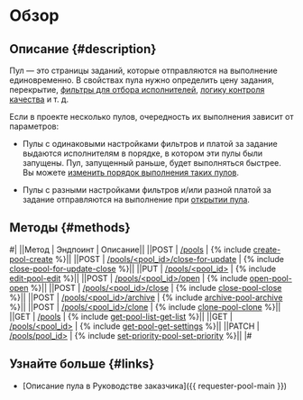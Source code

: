 # Обзор

## Описание {#description}

Пул — это страницы заданий, которые отправляются на выполнение единовременно. В свойствах пула
 нужно определить цену задания, перекрытие, [фильтры для отбора исполнителей](filters.md), [логику контроля качества](quality_control.md)
 и т. д.

Если в проекте несколько пулов, очередность их выполнения зависит от параметров:

- Пулы с одинаковыми настройками фильтров и платой за задание выдаются исполнителям в порядке, в котором эти пулы были запущены. Пул, запущенный раньше, будет выполняться быстрее. Вы можете [изменить порядок выполнения таких пулов](create-pool.md#priority).

- Пулы с разными настройками фильтров и/или разной платой за задание отправляются на выполнение при [открытии пула](open-pool.md).

## Методы {#methods}

#|
||Метод | Эндпоинт | Описание||
||POST | [/pools](create-pool.md) | {% include [create-pool-create](../_includes/concepts/create-pool/id-create-pool/create.md) %}||
||POST | [/pools/<pool_id>/close-for-update](close-pool-for-update.md) | {% include [close-pool-for-update-close](../_includes/concepts/close-pool-for-update/id-close-pool-for-update/close.md) %}||
||PUT | [/pools/<pool_id>](edit-pool.md) | {% include [edit-pool-edit](../_includes/concepts/edit-pool/id-edit-pool/edit.md) %}||
||POST | [/pools/<pool_id>/open](open-pool.md) | {% include [open-pool-open](../_includes/concepts/open-pool/id-open-pool/open.md) %}||
||POST | [/pools/<pool_id>/close](close-pool.md) | {% include [close-pool-close](../_includes/concepts/close-pool/id-close-pool/close.md) %}||
||POST | [/pools/<pool_id>/archive](archive-pool.md) | {% include [archive-pool-archive](../_includes/concepts/archive-pool/id-archive-pool/archive.md) %}||
||POST | [/pools/<pool_id>/clone](clone-pool.md) | {% include [clone-pool-clone](../_includes/concepts/clone-pool/id-clone-pool/clone.md) %}||
||GET | [/pools](get-pool-list.md) | {% include [get-pool-list-get-list](../_includes/concepts/get-pool-list/id-get-pool-list/get-list.md) %}||
||GET | [/pools/<pool_id>](get-pool.md) | {% include [get-pool-get-settings](../_includes/concepts/get-pool/id-get-pool/get-settings.md) %}||
||PATCH | [/pools/pool_id>](set-priority-pool.md) | {% include [set-priority-pool-set-priority](../_includes/concepts/set-priority-pool/id-set-priority-pool/set-priority.md) %}||
|#

## Узнайте больше {#links}

- [Описание пула в Руководстве заказчика]({{ requester-pool-main }})